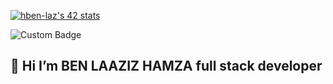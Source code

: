 


<a href="https://github.com/oakoudad/badge42"><img src="https://badge.mediaplus.ma/greenbinary/hben-laz" alt="hben-laz's 42 stats" /></a>

![Custom Badge](https://img.shields.io/badge/HAMZA-Ged?color=green)


## 👋 Hi  I’m   BEN LAAZIZ HAMZA full stack developer


